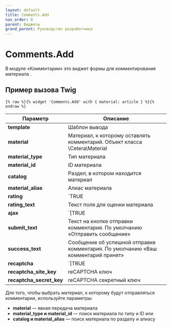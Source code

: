 ```yaml
---
layout: default
title: Comments.Add
nav_order: 8
parent: Виджеты
grand_parent: Руководство разработчика
---
```


# Comments.Add

В модуле «Комментарии» это виджет формы для комментирования материала .

## Пример вызова Twig

	{% raw %}{% widget 'Comments.Add' with { material: article } %}{% endraw %}
 

Параметр | Описание
---|---
**template**|Шаблон вывода
**material**|Материал, к которому оставлять комментарий. Объект класса \Cetera\Material
**material_type**|Тип материала
**material_id**|ID материала
**catalog**|Раздел, в котором находится материал
**material_alias**|Алиас материала
**rating**|`TRUE|FALSE]` Возможность давать оценку материалу. По умолчанию **TRUE**
**rating_text**|Текст поля для оценки материала
**ajax**|`[TRUE|FALSE]` Отправка комментария без перезагрузки страницы. По умолчанию **FALSE**
**submit_text**|Текст на кнопке отправки комментария. По умолчанию «Отправить сообщение»
**success_text**|Сообщение об успешной отправке комментария. По умолчанию «Ваш комментарий принят»
**recaptcha**|`[TRUE|FALSE]` Использовать Google reCAPTCHA. По умолчанию **FALSE**. **Не работает при включенном ajax!**
**recaptcha_site_key**|reCAPTCHA ключ
**recaptcha_secret_key**|reCAPTCHA секретный ключ

Для того, чтобы выбрать материал, к которому будут отправляться комментарии, используйте параметры:

* **material** — явная передача материала
* **material_type и material_id** — поиск материала по типу и ID или
* **catalog и material_alias** — поиск материала по разделу и алиасу